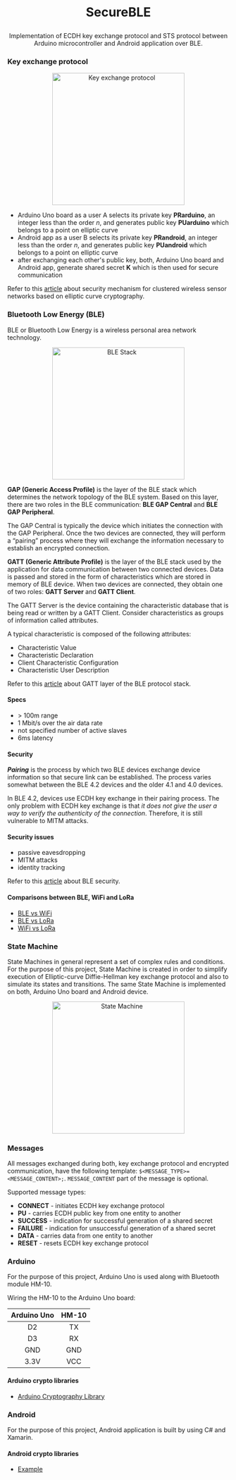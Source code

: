 # <p align="center">SecureBLE</p>
<p align="center">Implementation of ECDH key exchange protocol and STS protocol between Arduino microcontroller and Android application over BLE.</p>

### Key exchange protocol

<p align="center">
  <img alt="Key exchange protocol" src="https://github.com/m-peko/ECDHoBLE/blob/master/docs/resources/KeyExchangeProtocol.jpg" height="300px"/>
</p>

- Arduino Uno board as a user A selects its private key **PRarduino**, an integer less than the order *n*, and generates public key **PUarduino** which belongs to a point on elliptic curve
- Android app as a user B selects its private key **PRandroid**, an integer less than the order *n*, and generates public key **PUandroid** which belongs to a point on elliptic curve
- after exchanging each other's public key, both, Arduino Uno board and Android app, generate shared secret **K** which is then used for secure communication

Refer to this [article](http://www.ieeesmc.org/newsletters/back/2010_12/main_article3.html) about security mechanism for clustered wireless sensor networks based on elliptic curve cryptography.

### Bluetooth Low Energy (BLE)

BLE or Bluetooth Low Energy is a wireless personal area network technology.

<p align="center">
  <img alt="BLE Stack" src="https://github.com/m-peko/ECDHoBLE/blob/master/docs/resources/BleStack.jpg" height="300px"/>
</p>

**GAP (Generic Access Profile)** is the layer of the BLE stack which determines the network topology of the BLE system. Based on this layer, there are two roles in the BLE communication: **BLE GAP Central** and **BLE GAP Peripheral**.

The GAP Central is typically the device which initiates the connection with the GAP Peripheral. Once the two devices are connected, they will perform a “pairing” process where they will exchange the information necessary to establish an encrypted connection.

**GATT (Generic Attribute Profile)** is the layer of the BLE stack used by the application for data communication between two connected devices. Data is passed and stored in the form of characteristics which are stored in memory of BLE device. When two devices are connected, they obtain one of two roles: **GATT Server** and **GATT Client**.

The GATT Server is the device containing the characteristic database that is being read or written by a GATT Client. Consider characteristics as groups of information called attributes.

A typical characteristic is composed of the following attributes:

- Characteristic Value
- Characteristic Declaration
- Client Characteristic Configuration
- Characteristic User Description

Refer to this [article](http://dev.ti.com/tirex/content/simplelink_cc2640r2_sdk_1_40_00_45/docs/blestack/ble_user_guide/html/ble-stack-3.x/gatt.html) about GATT layer of the BLE protocol stack.

#### Specs

- \> 100m range
- 1 Mbit/s over the air data rate
- not specified number of active slaves
- 6ms latency

#### Security 

***Pairing*** is the process by which two BLE devices exchange device information so that secure link can be established. The process varies somewhat between the BLE 4.2 devices and the older 4.1 and 4.0 devices.

In BLE 4.2, devices use ECDH key exchange in their pairing process. The only problem with ECDH key exchange is that *it does not give the user a way to verify the authenticity of the connection*. Therefore, it is still vulnerable to MITM attacks.

#### Security issues

- passive eavesdropping
- MITM attacks
- identity tracking

Refer to this [article](https://www.digikey.com/eewiki/display/Wireless/A+Basic+Introduction+to+BLE+Security) about BLE security. 

#### Comparisons between BLE, WiFi and LoRa

- [BLE vs WiFi](https://hackernoon.com/ble-vs-wi-fi-a-comparison-of-wireless-technology-for-iot-product-development-1c7be179f379)
- [BLE vs LoRa](https://www.mwrf.com/systems/lorable-puts-iot-everywhere-map)
- [WiFi vs LoRa](https://medium.com/bytes-io/lora-vs-wifi-3-questions-d9c93137fca)

### State Machine

State Machines in general represent a set of complex rules and conditions. For the purpose of this project, State Machine is created in order to simplify execution of Elliptic-curve Diffie-Hellman key exchange protocol and also to simulate its states and transitions. The same State Machine is implemented on both, Arduino Uno board and Android device.

<p align="center">
  <img alt="State Machine" src="https://github.com/m-peko/ECDHoBLE/blob/master/docs/resources/StateMachine.jpg" height="300px"/>
</p>

### Messages

All messages exchanged during both, key exchange protocol and encrypted communication, have the following template: `$<MESSAGE_TYPE>=<MESSAGE_CONTENT>;`. `MESSAGE_CONTENT` part of the message is optional.

Supported message types:
- **CONNECT** - initiates ECDH key exchange protocol
- **PU** - carries ECDH public key from one entity to another
- **SUCCESS** - indication for successful generation of a shared secret
- **FAILURE** - indication for unsuccessful generation of a shared secret
- **DATA** - carries data from one entity to another
- **RESET** - resets ECDH key exchange protocol

### Arduino

For the purpose of this project, Arduino Uno is used along with Bluetooth module HM-10.

Wiring the HM-10 to the Arduino Uno board:

| Arduino Uno | HM-10 |
|:-----------:|:-----:|
|      D2     |   TX  |
|      D3     |   RX  |
|     GND     |  GND  |
|    3.3V     |  VCC  |

#### Arduino crypto libraries

- [Arduino Cryptography Library](https://rweather.github.io/arduinolibs/index.html)

### Android

For the purpose of this project, Android application is built by using C# and Xamarin.

#### Android crypto libraries

 - [Example](https://github.com/joelwass/Android-BLE-Connect-Example)
